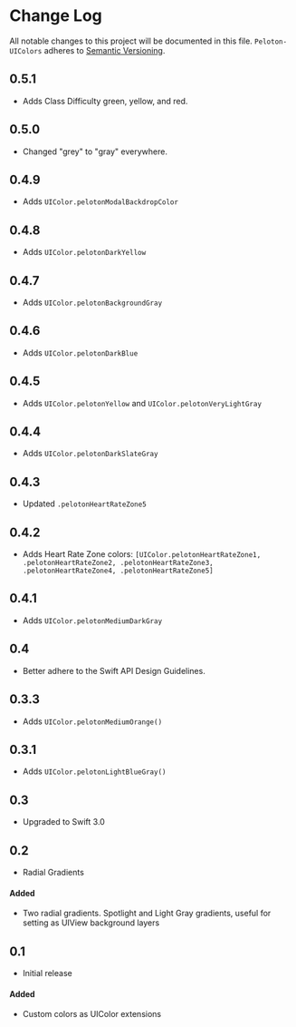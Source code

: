 # Change Log

All notable changes to this project will be documented in this file.
`Peloton-UIColors` adheres to [Semantic Versioning](http://semver.org/).

## 0.5.1

- Adds Class Difficulty green, yellow, and red.

## 0.5.0

- Changed "grey" to "gray" everywhere.

## 0.4.9

- Adds `UIColor.pelotonModalBackdropColor`

## 0.4.8

- Adds `UIColor.pelotonDarkYellow`

## 0.4.7

- Adds `UIColor.pelotonBackgroundGray`

## 0.4.6

- Adds `UIColor.pelotonDarkBlue`

## 0.4.5

- Adds `UIColor.pelotonYellow` and `UIColor.pelotonVeryLightGray`

## 0.4.4

- Adds `UIColor.pelotonDarkSlateGray`

## 0.4.3

- Updated `.pelotonHeartRateZone5`

## 0.4.2

- Adds Heart Rate Zone colors: `[UIColor.pelotonHeartRateZone1, .pelotonHeartRateZone2, .pelotonHeartRateZone3, .pelotonHeartRateZone4, .pelotonHeartRateZone5]`

## 0.4.1

- Adds `UIColor.pelotonMediumDarkGray`

## 0.4

- Better adhere to the Swift API Design Guidelines.

## 0.3.3

- Adds `UIColor.pelotonMediumOrange()`

## 0.3.1

- Adds `UIColor.pelotonLightBlueGray()`

## 0.3

- Upgraded to Swift 3.0

## 0.2

- Radial Gradients

#### Added

- Two radial gradients. Spotlight and Light Gray gradients, useful for
  setting as UIView background layers

## 0.1

- Initial release

#### Added

- Custom colors as UIColor extensions
